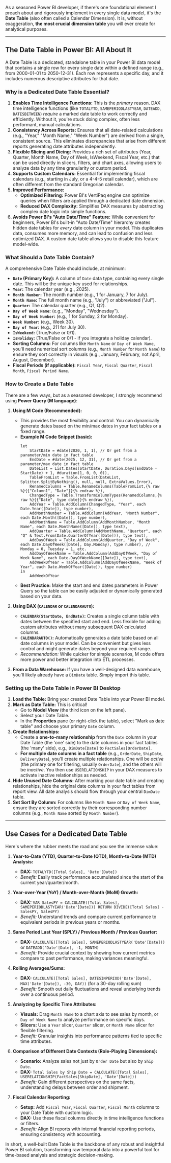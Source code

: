 As a seasoned Power BI developer, if there's one foundational element I preach about and rigorously implement in every single data model, it's the **Date Table** (also often called a Calendar Dimension). It is, without exaggeration, **the most crucial dimension table** you will ever create for analytical purposes.

-----

## The Date Table in Power BI: All About It

A Date Table is a dedicated, standalone table in your Power BI data model that contains a single row for every single date within a defined range (e.g., from 2000-01-01 to 2050-12-31). Each row represents a specific day, and it includes numerous descriptive attributes for that date.

### Why is a Dedicated Date Table Essential?

1.  **Enables Time Intelligence Functions:** This is the *primary* reason. DAX time intelligence functions (like `TOTALYTD`, `SAMEPERIODLASTYEAR`, `DATEADD`, `DATESBETWEEN`) *require* a marked date table to work correctly and efficiently. Without it, you're stuck doing complex, often less performant, manual calculations.
2.  **Consistency Across Reports:** Ensures that all date-related calculations (e.g., "Year," "Month Name," "Week Number") are derived from a single, consistent source. This eliminates discrepancies that arise from different reports generating date attributes independently.
3.  **Flexible Slicing and Dicing:** Provides a rich set of attributes (Year, Quarter, Month Name, Day of Week, IsWeekend, Fiscal Year, etc.) that can be used directly in slicers, filters, and chart axes, allowing users to analyze data by any time granularity or custom period.
4.  **Supports Custom Calendars:** Essential for implementing fiscal calendars (e.g., starting in July, or a 4-4-5 retail calendar), which are often different from the standard Gregorian calendar.
5.  **Improved Performance:**
      * **Optimized Filtering:** Power BI's VertiPaq engine can optimize queries when filters are applied through a dedicated date dimension.
      * **Reduced DAX Complexity:** Simplifies DAX measures by abstracting complex date logic into simple functions.
6.  **Avoids Power BI's "Auto Date/Time" Feature:** While convenient for beginners, Power BI's built-in "Auto Date/Time" hierarchy creates hidden date tables for *every* date column in your model. This duplicates data, consumes more memory, and can lead to confusion and less optimized DAX. A custom date table allows you to disable this feature model-wide.

### What Should a Date Table Contain?

A comprehensive Date Table should include, at minimum:

  * **`Date` (Primary Key):** A column of `Date` data type, containing every single date. This will be the unique key used for relationships.
  * **`Year`:** The calendar year (e.g., 2025).
  * **`Month Number`:** The month number (e.g., 1 for January, 7 for July).
  * **`Month Name`:** The full month name (e.g., "July") or abbreviated ("Jul").
  * **`Quarter`:** The calendar quarter (e.g., Q1, Q2).
  * **`Day of Week Name`:** (e.g., "Monday", "Wednesday").
  * **`Day of Week Number`:** (e.g., 1 for Sunday, 2 for Monday).
  * **`Week Number`:** (e.g., Week 30).
  * **`Day of Year`:** (e.g., 211 for July 30).
  * **`IsWeekend`:** (True/False or 0/1).
  * **`IsHoliday`:** (True/False or 0/1 - if you integrate a holiday calendar).
  * **Sorting Columns:** For columns like `Month Name` or `Day of Week Name`, you'll need numerical sort columns (e.g., `Month Number` for `Month Name`) to ensure they sort correctly in visuals (e.g., January, February, not April, August, December).
  * **Fiscal Periods (if applicable):** `Fiscal Year`, `Fiscal Quarter`, `Fiscal Month`, `Fiscal Period Name`.

### How to Create a Date Table

There are a few ways, but as a seasoned developer, I strongly recommend using **Power Query (M language)**:

1.  **Using M Code (Recommended):**

      * This provides the most flexibility and control. You can dynamically generate dates based on the min/max dates in your fact tables or a fixed range.
      * **Example M Code Snippet (basic):**
        ```powerquery
        let
            StartDate = #date(2020, 1, 1), // Or get from a parameter/min date in fact table
            EndDate = #date(2025, 12, 31), // Or get from a parameter/max date in fact table
            DateList = List.Dates(StartDate, Duration.Days(EndDate - StartDate) + 1, #duration(1, 0, 0, 0)),
            TableFromList = Table.FromList(DateList, Splitter.SplitByNothing(), null, null, ExtraValues.Error),
            RenamedColumns = Table.RenameColumns(TableFromList,{% raw %}{{"Column1", "Date"}}{% endraw %}),
            ChangedType = Table.TransformColumnTypes(RenamedColumns,{% raw %}{{"Date", type date}}{% endraw %}),
            AddYear = Table.AddColumn(ChangedType, "Year", each Date.Year([Date]), type number),
            AddMonthNumber = Table.AddColumn(AddYear, "Month Number", each Date.Month([Date]), type number),
            AddMonthName = Table.AddColumn(AddMonthNumber, "Month Name", each Date.MonthName([Date]), type text),
            AddQuarter = Table.AddColumn(AddMonthName, "Quarter", each "Q" & Text.From(Date.QuarterOfYear([Date])), type text),
            AddDayOfWeek = Table.AddColumn(AddQuarter, "Day of Week", each Date.DayOfWeek([Date], Day.Monday), type number), // Monday = 0, Tuesday = 1, etc.
            AddDayOfWeekName = Table.AddColumn(AddDayOfWeek, "Day of Week Name", each Date.DayOfWeekName([Date]), type text),
            AddWeekOfYear = Table.AddColumn(AddDayOfWeekName, "Week of Year", each Date.WeekOfYear([Date]), type number)
        in
            AddWeekOfYear
        ```
      * **Best Practice:** Make the start and end dates parameters in Power Query so the table can be easily adjusted or dynamically generated based on your data.

2.  **Using DAX (`CALENDAR` or `CALENDARAUTO`):**

      * **`CALENDAR(StartDate, EndDate)`:** Creates a single column table with dates between the specified start and end. Less flexible for adding custom attributes without many subsequent DAX calculated columns.
      * **`CALENDARAUTO()`:** Automatically generates a date table based on all date columns in your model. Can be convenient but gives less control and might generate dates beyond your required range.
      * *Recommendation:* While quicker for simple scenarios, M code offers more power and better integration into ETL processes.

3.  **From a Data Warehouse:** If you have a well-designed data warehouse, you'll likely already have a `DimDate` table. Simply import this table.

### Setting up the Date Table in Power BI Desktop

1.  **Load the Table:** Bring your created Date Table into your Power BI model.
2.  **Mark as Date Table:** This is critical\!
      * Go to **Model View** (the third icon on the left pane).
      * Select your Date Table.
      * In the **Properties** pane (or right-click the table), select "Mark as date table" and choose your primary `Date` column.
3.  **Create Relationships:**
      * Create a **one-to-many relationship** from the `Date` column in your Date Table (the 'one' side) to the date columns in your fact tables (the 'many' side), e.g., `DimDate[Date]` to `FactSales[OrderDate]`.
      * **For multiple date columns in a fact table** (e.g., `OrderDate`, `ShipDate`, `DeliveryDate`), you'll create multiple relationships. One will be *active* (the primary one for filtering, usually `OrderDate`), and the others will be *inactive*. You then use `USERELATIONSHIP` in your DAX measures to activate inactive relationships as needed.
4.  **Hide Unused Date Columns:** After marking your date table and creating relationships, hide the original date columns in your fact tables from report view. All date analysis should flow through your central `DimDate` table.
5.  **Set Sort By Column:** For columns like `Month Name` or `Day of Week Name`, ensure they are sorted correctly by their corresponding number columns (e.g., `Month Name` sorted by `Month Number`).

-----

## Use Cases for a Dedicated Date Table

Here's where the rubber meets the road and you see the immense value:

1.  **Year-to-Date (YTD), Quarter-to-Date (QTD), Month-to-Date (MTD) Analysis:**

      * **DAX:** `TOTALYTD([Total Sales], 'Date'[Date])`
      * *Benefit:* Easily track performance accumulated since the start of the current year/quarter/month.

2.  **Year-over-Year (YoY) / Month-over-Month (MoM) Growth:**

      * **DAX:** `VAR SalesPY = CALCULATE([Total Sales], SAMEPERIODLASTYEAR('Date'[Date])) RETURN DIVIDE([Total Sales] - SalesPY, SalesPY)`
      * *Benefit:* Understand trends and compare current performance to equivalent periods in previous years or months.

3.  **Same Period Last Year (SPLY) / Previous Month / Previous Quarter:**

      * **DAX:** `CALCULATE([Total Sales], SAMEPERIODLASTYEAR('Date'[Date]))` or `DATEADD('Date'[Date], -1, MONTH)`
      * *Benefit:* Provide crucial context by showing how current metrics compare to past performance, making variances meaningful.

4.  **Rolling Averages/Sums:**

      * **DAX:** `CALCULATE([Total Sales], DATESINPERIOD('Date'[Date], MAX('Date'[Date]), -30, DAY))` (for a 30-day rolling sum)
      * *Benefit:* Smooth out daily fluctuations and reveal underlying trends over a continuous period.

5.  **Analyzing by Specific Time Attributes:**

      * **Visuals:** Drag `Month Name` to a chart axis to see sales by month, or `Day of Week Name` to analyze performance on specific days.
      * **Slicers:** Use a `Year` slicer, `Quarter` slicer, or `Month Name` slicer for flexible filtering.
      * *Benefit:* Granular insights into performance patterns tied to specific time attributes.

6.  **Comparison of Different Date Contexts (Role-Playing Dimensions):**

      * **Scenario:** Analyze sales not just by `Order Date` but also by `Ship Date`.
      * **DAX:** `Total Sales by Ship Date = CALCULATE([Total Sales], USERELATIONSHIP(FactSales[ShipDate], 'Date'[Date]))`
      * *Benefit:* Gain different perspectives on the same facts, understanding delays between order and shipment.

7.  **Fiscal Calendar Reporting:**

      * **Setup:** Add `Fiscal Year`, `Fiscal Quarter`, `Fiscal Month` columns to your Date Table with custom logic.
      * **DAX:** Use these fiscal columns directly in time intelligence functions or filters.
      * *Benefit:* Align BI reports with internal financial reporting periods, ensuring consistency with accounting.

In short, a well-built Date Table is the backbone of any robust and insightful Power BI solution, transforming raw temporal data into a powerful tool for time-based analysis and strategic decision-making.